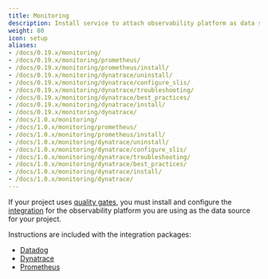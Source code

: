 ```yaml
---
title: Monitoring
description: Install service to attach observability platform as data source for quality gates
weight: 80
icon: setup
aliases:
- /docs/0.19.x/monitoring/
- /docs/0.19.x/monitoring/prometheus/
- /docs/0.19.x/monitoring/prometheus/install/
- /docs/0.19.x/monitoring/dynatrace/uninstall/
- /docs/0.19.x/monitoring/dynatrace/configure_slis/
- /docs/0.19.x/monitoring/dynatrace/troubleshooting/
- /docs/0.19.x/monitoring/dynatrace/best_practices/
- /docs/0.19.x/monitoring/dynatrace/install/
- /docs/0.19.x/monitoring/dynatrace/
- /docs/1.0.x/monitoring/
- /docs/1.0.x/monitoring/prometheus/
- /docs/1.0.x/monitoring/prometheus/install/
- /docs/1.0.x/monitoring/dynatrace/uninstall/
- /docs/1.0.x/monitoring/dynatrace/configure_slis/
- /docs/1.0.x/monitoring/dynatrace/troubleshooting/
- /docs/1.0.x/monitoring/dynatrace/best_practices/
- /docs/1.0.x/monitoring/dynatrace/install/
- /docs/1.0.x/monitoring/dynatrace/
---
```


If your project uses [quality gates](../../concepts/quality_gates),
you must install and configure the [integration](../../integrations)
for the observability platform you are using as the data source for your project.

Instructions are included with the integration packages:

* [Datadog](https://artifacthub.io/packages/keptn/keptn-integrations/datadog-service)
* [Dynatrace](https://artifacthub.io/packages/keptn/keptn-integrations/dynatrace-service)
* [Prometheus](https://artifacthub.io/packages/keptn/keptn-integrations/prometheus-service)


